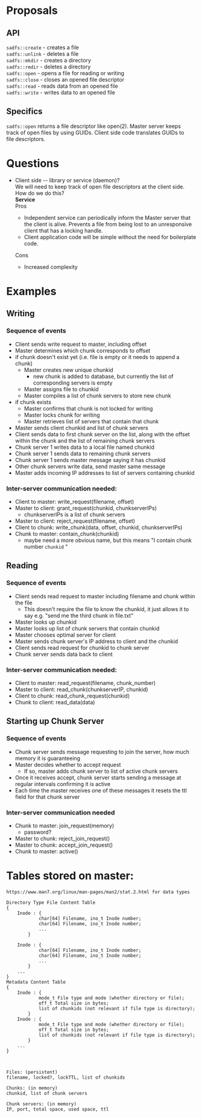 # Proposals
## API
`sadfs::create` - creates a file  
`sadfs::unlink` - deletes a file  
`sadfs::mkdir`  - creates a directory  
`sadfs::rmdir`  - deletes a directory  
`sadfs::open`   - opens a file for reading or writing  
`sadfs::close`  - closes an opened file descriptor  
`sadfs::read`   - reads data from an opened file  
`sadfs::write`  - writes data to an opened file  

## Specifics
`sadfs::open` returns a file descriptor like open(2). Master server keeps  
track of open files by using GUIDs. Client side code translates GUIDs to  
file descriptors.

# Questions
* Client side -- library or service (daemon)?  
  We will need to keep track of open file descriptors at the client side.  
  How do we do this?  
  **Service**  
  Pros  
    * Independent service can periodically inform the Master server that  
      the client is alive. Prevents a file from being lost to an unresponsive  
      client that has a locking handle.
    * Client application code will be simple without the need for boilerplate  
      code.

  Cons  
    * Increased complexity


# Examples

## Writing 

### Sequence of events
* Client sends write request to master, including offset
* Master determines which chunk corresponds to offset
* if chunk doesn't exist yet (i.e. file is empty or it needs to append a chunk)
	* Master creates new unique chunkid
		* new chunk is added to database, but currently the list of corresponding servers is empty
	* Master assigns file to chunkid
	* Master compiles a list of chunk servers to store new chunk
* if chunk exists
	* Master confirms that chunk is not locked for writing
	* Master locks chunk for writing
	* Master retrieves list of servers that contain that chunk
* Master sends client chunkid and list of chunk servers
* Client sends data to first chunk server on the list, along with the offset within the chunk and the list of remaining chunk servers
* Chunk server 1 writes data to a local file named chunkid
* Chunk server 1 sends data to remaining chunk servers
* Chunk server 1 sends master message saying it has chunkid
* Other chunk servers write data, send master same message
* Master adds incoming IP addresses to list of servers containing chunkid

### Inter-server communication needed:
* Client to master: write_request(filename, offset)
* Master to client: grant_request(chunkid, chunkserverIPs)
	* chunkserverIPs is a list of chunk servers
* Master to client: reject_request(filename, offset)
* Client to chunk: write_chunk(data, offset, chunkid, chunkserverIPs)
* Chunk to master: contain_chunk(chunkid)
  * maybe need a more obvious name, but this means "I contain chunk number `chunkid` "

## Reading

### Sequence of events
* Client sends read request to master including filename and chunk within the file
	* This doesn't require the file to know the chunkid, it just allows it to say e.g. "send me the third chunk in file.txt"
* Master looks up chunkid
* Master looks up list of chunk servers that contain chunkid
* Master chooses optimal server for client
* Master sends chunk server's IP address to client and the chunkid
* Client sends read request for chunkid to chunk server
* Chunk server sends data back to client

### Inter-server communication needed:
* Client to master: read_request(filename, chunk_number)
* Master to client: read_chunk(chunkserverIP, chunkid)
* Client to chunk: read_chunk_request(chunkid)
* Chunk to client: read_data(data)

## Starting up Chunk Server

### Sequence of events
* Chunk server sends message requesting to join the server, how much memory it is guaranteeing
* Master decides whether to accept request
	* If so, master adds chunk server to list of active chunk servers
* Once it receives accept, chunk server starts sending a message at regular intervals confirming it is active
* Each time the master receives one of these messages it resets the ttl field for that chunk server

### Inter-server communication needed
* Chunk to master: join_request(memory)
	* password?
* Master to chunk: reject_join_request()
* Master to chunk: accept_join_request()
* Chunk to master: active()

# Tables stored on master:
	https://www.man7.org/linux/man-pages/man2/stat.2.html for data types
	
	Directory Type File Content Table
	{
		Inode : {
				char[64] Filename, ino_t Inode number;
				char[64] Filename, ino_t Inode number;
				...
			}
			
		Inode : {
				char[64] Filename, ino_t Inode number;
				char[64] Filename, ino_t Inode number;
				...
			}
		...
	}
	Metadata Content Table
	{
		Inode : {
				mode_t File type and mode (whether directory or file);
				off_t Total size in bytes;
				list of chunkids (not relevant if file type is directory);
			}
		Inode : {
				mode_t File type and mode (whether directory or file);
				off_t Total size in bytes;
				list of chunkids (not relevant if file type is directory);
			}
		...
	}
	
				
	
	Files: (persistent)
	filename, locked?, lockTTL, list of chunkids

	Chunks: (in memory)
	chunkid, list of chunk servers

  	Chunk servers: (in memory)
  	IP, port, total space, used space, ttl
